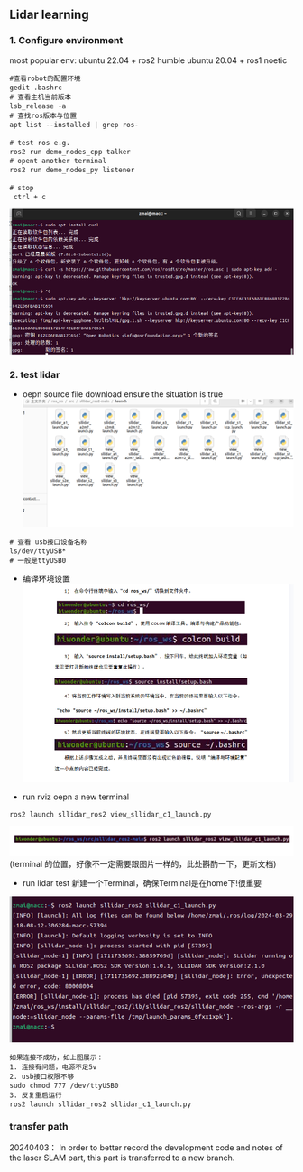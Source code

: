 ## Lidar learning

### **1. Configure environment**

most popular env:
ubuntu 22.04 + ros2 humble
ubuntu 20.04 + ros1 noetic

```
#查看robot的配置环境
gedit .bashrc
# 查看主机当前版本
lsb_release -a
# 查找ros版本与位置
apt list --installed | grep ros-

# test ros e.g.
ros2 run demo_nodes_cpp talker
# opent another terminal 
ros2 run demo_nodes_py listener

# stop
 ctrl + c

```
![alt text](assets/Lidar_config_learn/image-2.png)


### **2. test lidar**

* oepn source file download
ensure the situation is true
![alt text](assets/Lidar_config_learn/image.png)

```
# 查看 usb接口设备名称
ls/dev/ttyUSB*
# 一般是ttyUSB0

```
* 编译环境设置
![alt text](assets/Lidar_config_learn/image-1.png)

* run rviz
  oepn a new terminal
```
ros2 launch sllidar_ros2 view_sllidar_c1_launch.py
```
![alt text](assets/Lidar_config_learn/image-4.png)
(terminal 的位置，好像不一定需要跟图片一样的，此处斟酌一下，更新文档)

* run lidar test
新建一个Terminal，确保Terminal是在home下!很重要

![alt text](assets/Lidar_config_learn/image-3.png)

    如果连接不成功，如上图展示：
    1. 连接有问题，电源不足5v
    2. usb接口权限不够
    sudo chmod 777 /dev/ttyUSB0
    3. 反复重启运行
    ros2 launch sllidar_ros2 sllidar_c1_launch.py

### transfer path
20240403： 
In order to better record the development code and notes of the laser SLAM part, this part is transferred to a new branch.